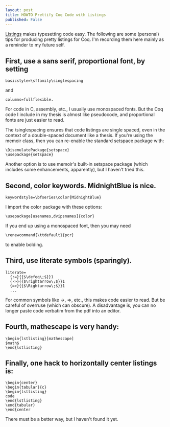 ```yaml
---
layout: post
title: HOWTO Prettify Coq Code with Listings
published: False
---
```


[Listings](http://www.ctan.org/pkg/listings) makes typesetting code easy. The following are some (personal) tips for producing pretty listings for Coq. I'm recording them here mainly as a reminder to my future self.

## First, use a sans serif, proportional font, by setting
```
basicstyle=\sffamily\singlespacing
```
and 
```
columns=fullflexible.
```
For code in C, assembly, etc., I usually use monospaced fonts. But the Coq code I include in my thesis is almost like pseudocode, and proportional fonts are just easier to read.

The \singlespacing ensures that code listings are single spaced, even in the context of a double-spaced document like a thesis. If you're using the memoir class, then you can re-enable the standard setspace package with:
```
\DisemulatePackage{setspace}
\usepackage{setspace}
```
Another option is to use memoir's built-in setspace package (which includes some enhancements, apparently), but I haven't tried this.

## Second, color keywords. MidnightBlue is nice.
```
keywordstyle=\bfseries\color{MidnightBlue}
```
I import the color package with these options:
```
\usepackage[usenames,dvipsnames]{color}
```
If you end up using a monospaced font, then you may need
```
\renewcommand{\ttdefault}{pcr}
```
to enable bolding.

## Third, use literate symbols (sparingly). 
```
literate=
  {:=}{{$\defeq\;$}}1
  {->}{{$\rightarrow\;$}}1
  {=>}{{$\Rightarrow\;$}}1
  ...
```
For common symbols like ->, =>, etc., this makes code easier to read. But be careful of overruse (which can obscure). A disadvantage is, you can no longer paste code verbatim from the pdf into an editor.

## Fourth, mathescape is very handy: 
```
\begin{lstlisting}[mathescape]
$math$
\end{lstlisting}
```

## Finally, one hack to horizontally center listings is:
```
\begin{center}
\begin{tabular}{c}
\begin{lstlisting}
code
\end{lstlisting}
\end{tabular}
\end{center
```
There must be a better way, but I haven't found it yet.
